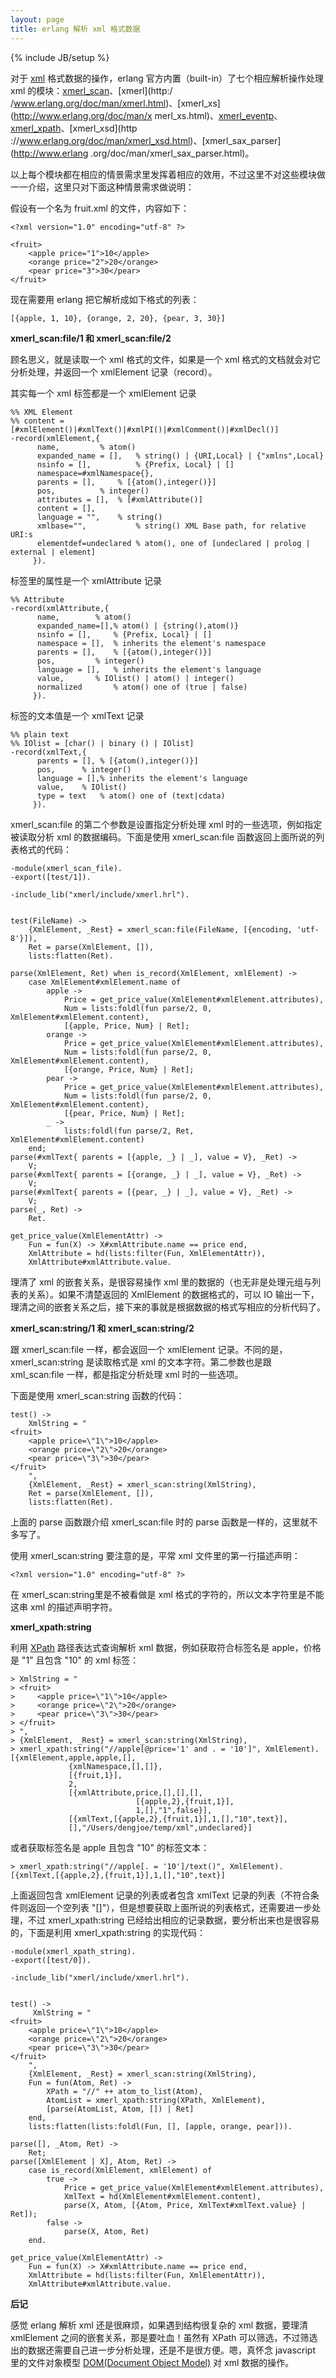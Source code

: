 ```yaml
---
layout: page
title: erlang 解析 xml 格式数据
---
```

{% include JB/setup %}

对于 [xml](http://www.w3.org/XML/) 格式数据的操作，erlang 官方内置（built-in）了七个相应解析操作处理 xml 
的模块：[xmerl_scan](http://www.erlang.org/doc/man/xmerl_scan.html)、[xmerl](http:/
/www.erlang.org/doc/man/xmerl.html)、[xmerl_xs](http://www.erlang.org/doc/man/x
merl_xs.html)、[xmerl_eventp](http://www.erlang.org/doc/man/xmerl_eventp.html)、
[xmerl_xpath](http://www.erlang.org/doc/man/xmerl_xpath.html)、[xmerl_xsd](http
://www.erlang.org/doc/man/xmerl_xsd.html)、[xmerl_sax_parser](http://www.erlang
.org/doc/man/xmerl_sax_parser.html)。

以上每个模块都在相应的情景需求里发挥着相应的效用，不过这里不对这些模块做一一介绍，这里只对下面这种情景需求做说明：

假设有一个名为 fruit.xml 的文件，内容如下：

    
    
    <?xml version="1.0" encoding="utf-8" ?>
    
    <fruit>
        <apple price="1">10</apple>
        <orange price="2">20</orange>
        <pear price="3">30</pear>
    </fruit>

现在需要用 erlang 把它解析成如下格式的列表：

    
    
    [{apple, 1, 10}, {orange, 2, 20}, {pear, 3, 30}]

**xmerl_scan:file/1 和 xmerl_scan:file/2**

顾名思义，就是读取一个 xml 格式的文件，如果是一个 xml 格式的文档就会对它分析处理，并返回一个 xmlElement 记录（record）。

其实每一个 xml 标签都是一个 xmlElement 记录

    
    
    %% XML Element
    %% content = [#xmlElement()|#xmlText()|#xmlPI()|#xmlComment()|#xmlDecl()]
    -record(xmlElement,{
    	  name,			% atom()
    	  expanded_name = [],	% string() | {URI,Local} | {"xmlns",Local}
    	  nsinfo = [],	        % {Prefix, Local} | []
    	  namespace=#xmlNamespace{},
    	  parents = [],		% [{atom(),integer()}]
    	  pos,			% integer()
    	  attributes = [],	% [#xmlAttribute()]
    	  content = [],
    	  language = "",	% string()
    	  xmlbase="",           % string() XML Base path, for relative URI:s
    	  elementdef=undeclared % atom(), one of [undeclared | prolog | external | element]
    	 }).
    

标签里的属性是一个 xmlAttribute 记录

    
    
    %% Attribute
    -record(xmlAttribute,{
    	  name,		   % atom()
    	  expanded_name=[],% atom() | {string(),atom()}
    	  nsinfo = [],	   % {Prefix, Local} | []
    	  namespace = [],  % inherits the element's namespace
    	  parents = [],	   % [{atom(),integer()}]
    	  pos,		   % integer()
    	  language = [],   % inherits the element's language
    	  value,	   % IOlist() | atom() | integer()
    	  normalized       % atom() one of (true | false)
    	 }).
    

标签的文本值是一个 xmlText 记录

    
    
    %% plain text
    %% IOlist = [char() | binary () | IOlist]
    -record(xmlText,{
    	  parents = [],	% [{atom(),integer()}]
    	  pos,		% integer()
    	  language = [],% inherits the element's language
    	  value,	% IOlist()
    	  type = text   % atom() one of (text|cdata)
    	 }).
    

xmerl_scan:file 的第二个参数是设置指定分析处理 xml 时的一些选项，例如指定被读取分析 xml 的数据编码。下面是使用
xmerl_scan:file 函数返回上面所说的列表格式的代码：

    
    
    -module(xmerl_scan_file).
    -export([test/1]).
    
    -include_lib("xmerl/include/xmerl.hrl").
    
    
    test(FileName) ->
        {XmlElement, _Rest} = xmerl_scan:file(FileName, [{encoding, 'utf-8'}]),
        Ret = parse(XmlElement, []),
        lists:flatten(Ret).
    
    parse(XmlElement, Ret) when is_record(XmlElement, xmlElement) ->
        case XmlElement#xmlElement.name of
            apple ->
                Price = get_price_value(XmlElement#xmlElement.attributes),
                Num = lists:foldl(fun parse/2, 0, XmlElement#xmlElement.content),
                [{apple, Price, Num} | Ret];
            orange ->
                Price = get_price_value(XmlElement#xmlElement.attributes),
                Num = lists:foldl(fun parse/2, 0, XmlElement#xmlElement.content),
                [{orange, Price, Num} | Ret];
            pear ->
                Price = get_price_value(XmlElement#xmlElement.attributes),
                Num = lists:foldl(fun parse/2, 0, XmlElement#xmlElement.content),
                [{pear, Price, Num} | Ret];
            _ -> 
                lists:foldl(fun parse/2, Ret, XmlElement#xmlElement.content)
        end;
    parse(#xmlText{ parents = [{apple, _} | _], value = V}, _Ret) ->
        V;
    parse(#xmlText{ parents = [{orange, _} | _], value = V}, _Ret) ->
        V;
    parse(#xmlText{ parents = [{pear, _} | _], value = V}, _Ret) ->
        V;
    parse(_, Ret) -> 
        Ret.
    
    get_price_value(XmlElementAttr) ->
        Fun = fun(X) -> X#xmlAttribute.name == price end,
        XmlAttribute = hd(lists:filter(Fun, XmlElementAttr)),
        XmlAttribute#xmlAttribute.value.
    

理清了 xml 的嵌套关系，是很容易操作 xml 里的数据的（也无非是处理元组与列表的关系）。如果不清楚返回的 XmlElement 的数据格式的，可以
IO 输出一下，理清之间的嵌套关系之后，接下来的事就是根据数据的格式写相应的分析代码了。

**xmerl_scan:string/1 和 xmerl_scan:string/2**

跟 xmerl_scan:file 一样，都会返回一个 xmlElement 记录。不同的是，xmerl_scan:string 是读取格式是 xml
的文本字符。第二参数也是跟 xml_scan:file 一样，都是指定分析处理 xml 时的一些选项。

下面是使用 xmerl_scan:string 函数的代码：

    
    
    test() ->
        XmlString = "
    <fruit>
        <apple price=\"1\">10</apple>
        <orange price=\"2\">20</orange>
        <pear price=\"3\">30</pear>
    </fruit>   
        ",
        {XmlElement, _Rest} = xmerl_scan:string(XmlString),
        Ret = parse(XmlElement, []),
        lists:flatten(Ret).

上面的 parse 函数跟介绍 xmerl_scan:file 时的 parse 函数是一样的，这里就不多写了。

使用 xmerl_scan:string 要注意的是，平常 xml 文件里的第一行描述声明：

    
    
    <?xml version="1.0" encoding="utf-8" ?>

在 xmerl_scan:string里是不被看做是 xml 格式的字符的，所以文本字符里是不能这串 xml 的描述声明字符。

**xmerl_xpath:string**

利用 [XPath](http://www.w3.org/TR/xpath/) 路径表达式查询解析 xml 数据，例如获取符合标签名是 apple，价格是
"1" 且包含 "10" 的 xml 标签：

    
    
    > XmlString = "
    > <fruit>
    >     <apple price=\"1\">10</apple>
    >     <orange price=\"2\">20</orange>
    >     <pear price=\"3\">30</pear>
    > </fruit>   
    > ",
    > {XmlElement, _Rest} = xmerl_scan:string(XmlString),
    > xmerl_xpath:string("//apple[@price='1' and . = '10']", XmlElement).
    [{xmlElement,apple,apple,[],
                 {xmlNamespace,[],[]},
                 [{fruit,1}],
                 2,
                 [{xmlAttribute,price,[],[],[],
                                [{apple,2},{fruit,1}],
                                1,[],"1",false}],
                 [{xmlText,[{apple,2},{fruit,1}],1,[],"10",text}],
                 [],"/Users/dengjoe/temp/xml",undeclared}]

或者获取标签名是 apple 且包含 "10" 的标签文本：

    
    
    > xmerl_xpath:string("//apple[. = '10']/text()", XmlElement).
    [{xmlText,[{apple,2},{fruit,1}],1,[],"10",text}]

上面返回包含 xmlElement 记录的列表或者包含 xmlText 记录的列表（不符合条件则返回一个空列表
"[]"），但是想要获取上面所说的列表格式，还需要进一步处理，不过 xmerl_xpath:string
已经给出相应的记录数据，要分析出来也是很容易的，下面是利用 xmerl_xpath:string 的实现代码：

    
    
    -module(xmerl_xpath_string).
    -export([test/0]).
    
    -include_lib("xmerl/include/xmerl.hrl").
    
    
    test() ->
         XmlString = "
    <fruit>
        <apple price=\"1\">10</apple>
        <orange price=\"2\">20</orange>
        <pear price=\"3\">30</pear>
    </fruit>   
        ",
        {XmlElement, _Rest} = xmerl_scan:string(XmlString),
        Fun = fun(Atom, Ret) ->
            XPath = "//" ++ atom_to_list(Atom), 
            AtomList = xmerl_xpath:string(XPath, XmlElement),
            [parse(AtomList, Atom, []) | Ret]
        end,
        lists:flatten(lists:foldl(Fun, [], [apple, orange, pear])).
    
    parse([], _Atom, Ret) ->
        Ret;
    parse([XmlElement | X], Atom, Ret) ->
        case is_record(XmlElement, xmlElement) of
            true ->
                Price = get_price_value(XmlElement#xmlElement.attributes),
                XmlText = hd(XmlElement#xmlElement.content),
                parse(X, Atom, [{Atom, Price, XmlText#xmlText.value} | Ret]);
            false ->
                parse(X, Atom, Ret)
        end.
    
    get_price_value(XmlElementAttr) ->
        Fun = fun(X) -> X#xmlAttribute.name == price end,
        XmlAttribute = hd(lists:filter(Fun, XmlElementAttr)),
        XmlAttribute#xmlAttribute.value.
    

**后记**

感觉 erlang 解析 xml 还是很麻烦，如果遇到结构很复杂的 xml 数据，要理清 xmlElement 之间的嵌套关系，那是要吐血！虽然有
XPath 可以筛选，不过筛选出的数据还需要自己进一步分析处理，还是不是很方便。嗯，真怀念 javascript 里的文件对象模型
[DOM(Document Object Model)](http://www.w3.org/DOM/) 对 xml 数据的操作。

